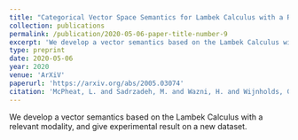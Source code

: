 ```yaml
---
title: "Categorical Vector Space Semantics for Lambek Calculus with a Relevant Modality"
collection: publications
permalink: /publication/2020-05-06-paper-title-number-9
excerpt: 'We develop a vector semantics based on the Lambek Calculus with a relevant modality, and give experimental result on a new dataset.'
type: preprint
date: 2020-05-06
year: 2020
venue: 'ArXiV'
paperurl: 'https://arxiv.org/abs/2005.03074'
citation: 'McPheat, L. and Sadrzadeh, M. and Wazni, H. and Wijnholds, G. (2020). &quot;Categorical Vector Space Semantics for Lambek Calculus with a Relevant Modality.&quot; <i>ArXiV preprint</i>.'
---
```

We develop a vector semantics based on the Lambek Calculus with a relevant modality, and give experimental result on a new dataset.
